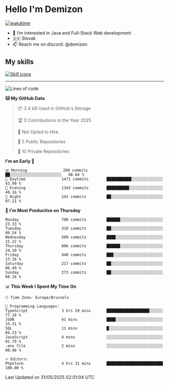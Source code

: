 # Hello I'm Demizon
[![wakatime](https://wakatime.com/badge/user/6ad1949f-d6d7-44f9-9eee-c35e54cc499b.svg)](https://wakatime.com/@6ad1949f-d6d7-44f9-9eee-c35e54cc499b)
- 👀 I’m interested in Java and Full-Stack Web development
- 🇸🇰 Slovak
- 📫 Reach me on discord: @demizon

## My skills
[![Skill icons](https://skillicons.dev/icons?i=java,js,ts,html,css,react,nextjs,tailwind,supabase,py,git,docker,linux,mysql,postgres,mongo&theme=dark)](https://github.com/Demizon3433)

---

<!--START_SECTION:waka-->
![Lines of code](https://img.shields.io/badge/From%20Hello%20World%20I%27ve%20Written-1.0%20million%20lines%20of%20code-blue)

**🐱 My GitHub Data** 

> 📦 2.4 kB Used in GitHub's Storage 
 > 
> 🏆 0 Contributions in the Year 2025
 > 
> 🚫 Not Opted to Hire
 > 
> 📜 5 Public Repositories 
 > 
> 🔑 10 Private Repositories 
 > 
**I'm an Early 🐤** 

```text
🌞 Morning                289 commits         ██░░░░░░░░░░░░░░░░░░░░░░░   08.64 % 
🌆 Daytime                1471 commits        ███████████░░░░░░░░░░░░░░   43.99 % 
🌃 Evening                1343 commits        ██████████░░░░░░░░░░░░░░░   40.16 % 
🌙 Night                  241 commits         ██░░░░░░░░░░░░░░░░░░░░░░░   07.21 % 
```
📅 **I'm Most Productive on Thursday** 

```text
Monday                   780 commits         ██████░░░░░░░░░░░░░░░░░░░   23.33 % 
Tuesday                  319 commits         ██░░░░░░░░░░░░░░░░░░░░░░░   09.54 % 
Wednesday                509 commits         ████░░░░░░░░░░░░░░░░░░░░░   15.22 % 
Thursday                 806 commits         ██████░░░░░░░░░░░░░░░░░░░   24.10 % 
Friday                   440 commits         ███░░░░░░░░░░░░░░░░░░░░░░   13.16 % 
Saturday                 217 commits         ██░░░░░░░░░░░░░░░░░░░░░░░   06.49 % 
Sunday                   273 commits         ██░░░░░░░░░░░░░░░░░░░░░░░   08.16 % 
```


📊 **This Week I Spent My Time On** 

```text
🕑︎ Time Zone: Europe/Brussels

💬 Programming Languages: 
TypeScript               3 hrs 29 mins       ███████████████████░░░░░░   77.18 % 
JSON                     41 mins             ████░░░░░░░░░░░░░░░░░░░░░   15.31 % 
SQL                      11 mins             █░░░░░░░░░░░░░░░░░░░░░░░░   04.23 % 
JavaScript               4 mins              ░░░░░░░░░░░░░░░░░░░░░░░░░   01.79 % 
.env file                2 mins              ░░░░░░░░░░░░░░░░░░░░░░░░░   00.96 % 

🔥 Editors: 
PhpStorm                 4 hrs 31 mins       █████████████████████████   100.00 % 
```


 Last Updated on 31/05/2025 02:01:04 UTC
<!--END_SECTION:waka-->
